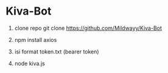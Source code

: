 # Kiva-Bot

1. clone repo git clone https://github.com/Mildwayy/Kiva-Bot

2. npm install axios

3. isi format token.txt (bearer token)

4. node kiva.js
